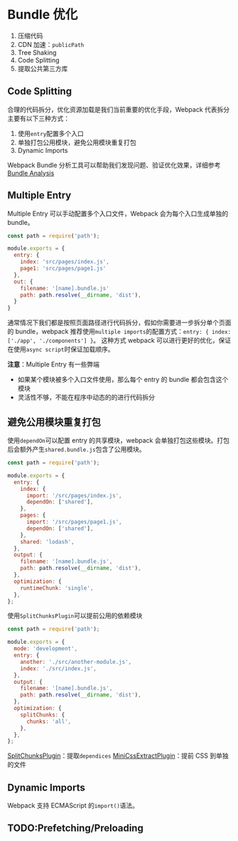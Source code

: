 # Bundle 优化

1. 压缩代码
2. CDN 加速：`publicPath`
3. Tree Shaking
4. Code Splitting
5. 提取公共第三⽅库

## Code Splitting

合理的代码拆分，优化资源加载是我们当前重要的优化手段，Webpack 代表拆分主要有以下三种方式：

1. 使用`entry`配置多个入口
2. 单独打包公用模块，避免公用模块重复打包
3. Dynamic Imports

Webpack Bundle 分析工具可以帮助我们发现问题、验证优化效果，详细参考[Bundle Analysis](https://webpack.js.org/guides/code-splitting/#bundle-analysis)

## Multiple Entry

Multiple Entry 可以手动配置多个入口文件，Webpack 会为每个入口生成单独的 bundle。

```JavaScript
const path = require('path');

module.exports = {
  entry: {
    index: 'src/pages/index.js',
    page1: 'src/pages/page1.js'
  },
  out: {
    filename: '[name].bundle.js'
    path: path.resolve(__dirname, 'dist'),
  }
}
```

通常情况下我们都是按照页面路径进行代码拆分，假如你需要进一步拆分单个页面的 bundle，webpack 推荐使用`multiple imports`的配置方式：`entry: { index: ['./app', './components'] }`。
这种方式 webpack 可以进行更好的优化，保证在使用`async script`时保证加载顺序。

**注意**：Multiple Entry 有一些弊端

- 如果某个模块被多个入口文件使用，那么每个 entry 的 bundle 都会包含这个模块
- 灵活性不够，不能在程序中动态的的进行代码拆分

## 避免公用模块重复打包

使用`dependOn`可以配置 entry 的共享模块，webpack 会单独打包这些模块。打包后会额外产生`shared.bundle.js`包含了公用模块。

```JavaScript
const path = require('path');

module.exports = {
  entry: {
    index: {
      import: '/src/pages/index.js',
      dependOn: ['shared'],
    },
    pages: {
      import: '/src/pages/page1.js',
      dependOn: ['shared'],
    },
    shared: 'lodash',
  },
  output: {
    filename: '[name].bundle.js',
    path: path.resolve(__dirname, 'dist'),
  },
  optimization: {
    runtimeChunk: 'single',
  },
};
```

使用`SplitChunksPlugin`可以提前公用的依赖模块

```JavaScript
const path = require('path');

module.exports = {
  mode: 'development',
  entry: {
    another: './src/another-module.js',
    index: './src/index.js',
  },
  output: {
    filename: '[name].bundle.js',
    path: path.resolve(__dirname, 'dist'),
  },
  optimization: {
    splitChunks: {
      chunks: 'all',
    },
  },
};
```

[SplitChunksPlugin](https://webpack.js.org/plugins/split-chunks-plugin/)：提取`dependices`
[MiniCssExtractPlugin](https://webpack.js.org/plugins/mini-css-extract-plugin/)：提前 CSS 到单独的文件

## Dynamic Imports

Webpack 支持 ECMAScript 的`import()`语法。

## TODO:Prefetching/Preloading
